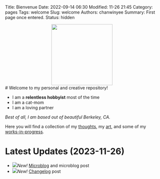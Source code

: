 Title: Bienvenue
Date: 2022-09-14 06:30
Modified: 11-26 21:45
Category: pages
Tags: welcome
Slug: welcome
Authors: chanwinyee
Summary: First page once entered.
Status: hidden

<center><img src="{static}/images/graphics/repo-crop.png" style="height:200px"> </center>
# Welcome to my personal and creative repository!

- I am a **relentless hobbyist** most of the time
- I am a cat-mom
- I am a loving partner

*Best of all, I am based out of beautiful Berkeley, CA.*

Here you will find a collection of my [thoughts](https://chanwinyee.neocities.org/category/journal.html), my [art](https://chanwinyee.neocities.org/pages/artwork.html), and some of my [works-in-progress](https://chanwinyee.neocities.org/category/sketchbook.html). 

# Latest Updates (2023-11-26)
- <img src="{static}/images/graphics/nekoline.gif">*New!* [Microblog]({static}/category/microblog.html) and microblog post
- <img src="{static}/images/graphics/nekoline.gif">*New!* [Changelog]({static}/category/changelog.html) post